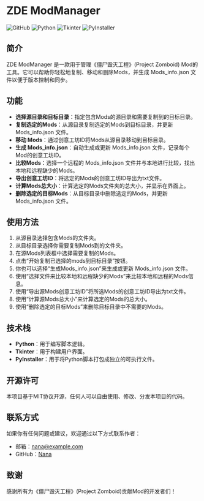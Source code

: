 # ZDE ModManager

![GitHub](https://img.shields.io/github/license/nana/mods管理2.0)
![Python](https://img.shields.io/badge/python-3.8%2B-blue)
![Tkinter](https://img.shields.io/badge/tkinter-8.6%2B-blue)
![PyInstaller](https://img.shields.io/badge/PyInstaller-3.6%2B-blue)

## 简介
ZDE ModManager 是一款用于管理《僵尸毁灭工程》(Project Zomboid) Mod的工具。它可以帮助你轻松地复制、移动和删除Mods，并生成 Mods_info.json 文件以便于版本控制和同步。

## 功能
- **选择源目录和目标目录**：指定包含Mods的源目录和需要复制到的目标目录。
- **复制选定的Mods**：从源目录复制选定的Mods到目标目录，并更新 Mods_info.json 文件。
- **移动 Mods**：通过创意工坊ID将Mods从源目录移动到目标目录。
- **生成 Mods_info.json**：自动生成或更新 Mods_info.json 文件，记录每个Mod的创意工坊ID。
- **比较Mods**：选择一个远程的 Mods_info.json 文件并与本地进行比较，找出本地和远程缺少的Mods。
- **导出创意工坊ID**：将选定的Mods的创意工坊ID导出为txt文件。
- **计算Mods总大小**：计算选定的Mods文件夹的总大小，并显示在界面上。
- **删除选定的目标Mods**：从目标目录中删除选定的Mods，并更新 Mods_info.json 文件。

## 使用方法
1. 从源目录选择包含Mods的文件夹。
2. 从目标目录选择你需要复制Mods到的文件夹。
3. 在源Mods列表框中选择需要复制的Mods。
4. 点击“开始复制已选择的mods到目标目录”按钮。
5. 你也可以选择“生成Mods_info.json”来生成或更新 Mods_info.json 文件。
6. 使用“选择文件来比较本地和远程缺少的Mods”来比较本地和远程的Mods信息。
7. 使用“导出源Mods创意工坊ID”将所选Mods的创意工坊ID导出为txt文件。
8. 使用“计算源Mods总大小”来计算选定的Mods的总大小。
9. 使用“删除选定的目标Mods”来删除目标目录中不需要的Mods。

## 技术栈
- **Python**：用于编写脚本逻辑。
- **Tkinter**：用于构建用户界面。
- **PyInstaller**：用于将Python脚本打包成独立的可执行文件。

## 开源许可
本项目基于MIT协议开源，任何人可以自由使用、修改、分发本项目的代码。

## 联系方式
如果你有任何问题或建议，欢迎通过以下方式联系作者：
- 邮箱：nana@example.com
- GitHub：[Nana](https://github.com/nana)

## 致谢
感谢所有为《僵尸毁灭工程》(Project Zomboid)贡献Mod的开发者们！
